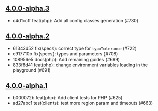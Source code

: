 ## [4.0.0-alpha.3](https://github.com/algolia/algoliasearch-client-php/compare/4.0.0-alpha.2...4.0.0-alpha.3)

- c4d1ccff feat(php): Add all config classes generation (#730)

## [4.0.0-alpha.2](https://github.com/algolia/algoliasearch-client-php/compare/4.0.0-alpha.1...4.0.0-alpha.2)

- 61343d52 fix(specs): correct type for `typoTolerance` (#722)
- c917710b fix(specs): types and parameters (#708)
- 108956e5 docs(php): Add remaining guides (#699)
- 833f8d41 feat(php): change environment variables loading in the playground (#691)

## [4.0.0-alpha.1](https://github.com/algolia/algoliasearch-client-php/compare/4.0.0-alpha.0...4.0.0-alpha.1)

- b000072b feat(php): Add client tests for PHP (#625)
- ad27abc1 test(clients): test more region param and timeouts (#663)
